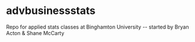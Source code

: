 # advbusinessstats
Repo for applied stats classes at Binghamton University -- started by Bryan Acton & Shane McCarty
